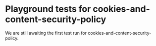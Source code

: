 # Playground tests for cookies-and-content-security-policy
We are still awaiting the first test run for cookies-and-content-security-policy.
